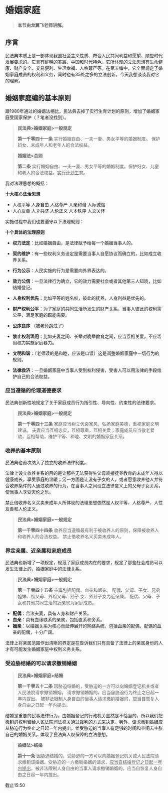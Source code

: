 # 婚姻家庭

>  **本节由龙翼飞老师讲解。**

## 序言

民法典本质上是一部体现我国社会主义性质、符合人民共同利益和愿望、顺应时代发展要求的。它具有鲜明的实践、中国和时代特色。它所体现的立法思想有生命健康、财产安全、交易便利、生活幸福、人格尊严等。在第五编中，它全面规定了婚姻家庭成员的权利和义务，同时也有35处之多的立法创新。今天我想谈谈我对它的理解。

## 婚姻家庭编的基本原则

跟1980年通过的婚姻法相比，民法典去掉了实行生育计划的原则，增加了婚姻家庭受国家保护（？笔者没找到）。

> **民法典>婚姻家庭>一般规定**
>
> **第一千零四十一条**
> 实行婚姻自由、一夫一妻、男女平等的婚姻制度。
> 保护妇女、未成年人和老年人的合法权益。

> **婚姻法>总则**
>
> **第二条**
> 实行婚姻自由、一夫一妻、男女平等的婚姻制度。保护妇女、儿童和老人的合法权益。<u>实行计划生育</u>。

我对法理思想的概括：

**十大核心法治思想**

- 人权平等	人身自由	人格尊严	人亲和谐	人际诚信
- 人心友善	人才共济	人伦正义	人本秩序	人文关怀

实施过程中我们也要遵守以下法理规则：

**十个具体的法理原则**

- **权力法定**：比如婚姻自由，是法律赋予给每一个婚姻当事人的。
- **契约维护**：有一些权利义务设定是需要当事人自愿协议而确立的，比如成立收养关系。
- **行为公示**：人民实施的行为是需要向外界表达的。
- **效力公信**：一旦法律行为确立，它的效力需要社会或者其他第三人知晓，比如结婚登记。
- **人身权利优先**：比如平等的姓名权，彼此的抚养，人身利益是优先的。
- **财产权利公平**：为了家庭的共同生活所发生的财产关系，当事人彼此的权利需公平，满足家庭的职能需要。
- **公序良序** （被老师跳过了）
- **禁止权利滥用**：比如夫妻之间、长辈对晚辈教育之间，应当互相关爱，不应滥用权力实施家庭暴力。
- **文明和谐**：（老师读的是和睦，应该是口误）这是调整婚姻家庭中一切行为的规则。

- **法律救济**：一旦婚姻家庭中当事人受到权利侵害，受害人可以用法律的手段维护自己的合法权益。

### 应当遵循的伦理道德要求

民法典创新性地规定了关于家庭成员行为指引性、导向性、约束性的法律要求。

> **民法典>婚姻家庭>一般规定**
>
> **第一千零四十三条**
> 家庭应当树立优良家风，弘扬家庭美德，重视家庭文明建设。
> 夫妻应当互相忠实，互相尊重，互相关爱；家庭成员应当敬老爱幼，互相帮助，维护平等、和睦、文明的婚姻家庭关系。

### 收养的基本原则

民法典也首次纳入了独立的收养法律制度。

法律上设立收养关系的目的是让那些无法获得生父母直接抚养教育的未成年人得以健康成长，享受家庭的温暖；另一方面是让没有子女的人，或者愿意收养他人并符合收养条件的人通过收养的行为，在当事人之间设立法律意义上的父母子女关系，使当事人享受天伦之乐。

禁止借收养名义买卖未成年人所体现的法理思想依然是人权平等、人格尊严、人性友善和人伦正义。

> **民法典>婚姻家庭>一般规定**
>
> **第一千零四十四条**
> 收养应当遵循最有利于被收养人的原则，保障被收养人和收养人的合法权益。 
> 禁止借收养名义买卖未成年人。

### 界定亲属、近亲属和家庭成员

民法典也新增了一项规定，规范了家庭成员内在的要求，规定了那些社会成员可以发生法律上的，婚姻家庭中的法律关系。

> **民法典>婚姻家庭>一般规定**
>
> **第一千零四十五条** 
> 亲属包括配偶、血亲和姻亲。
> 配偶、父母、子女、兄弟姐妹、祖父母、外祖父母、孙子 女、外孙子女为近亲属。
> 配偶、父母、子女和其他共同生活的近亲属为家庭成员。

- **配偶**：合法夫妻，具有人身和财产关系。
- **血亲**：具有血缘联系的亲属，包括直系和旁系。
- **姻亲**：以婚姻关系为核心而延伸展开的网络系统，包括血亲的配偶，配偶的血亲的配偶，十分广阔。

法律上将亲属范围作出清晰的界定是在告诉我们只有具备了法律上的亲属身份的人才有可能发生婚姻家庭中权利义务关系。

### 受迫胁结婚的可以请求撤销婚姻

> **民法典>婚姻家庭>结婚**
>
> **第一千零五十二条** 
> 因胁迫结婚的，受胁迫的一方可以向婚姻登记机关或者人民法院请求撤销婚姻。 
> 请求撤销婚姻的，应当自胁迫行为终止之日起一年内提出。 
> 被非法限制人身自由的当事人请求撤销婚姻的，应当自恢复人身自由之日起一年内提出。

结婚是重要的民事法律行为，由婚姻登记的行政机关显然是不恰当的，所以我们把撤销的权利留给人民法院司法机关通过裁判的方式来决定。另外，请求撤销婚姻应从胁迫行为终止之日起一年内提出，给受胁迫的当事人有足够的时间和空间去主张自己的婚姻关系，体现了民法典人权保障的立法思想。

> **婚姻法>结婚**
>
> **第十一条**
> 因胁迫结婚的，受胁迫的一方可以向婚姻登记机关或人民法院请求撤销该婚姻。受胁迫的一方撤销婚姻的请求，<u>应当自结婚登记之日起一年内提出</u>。被非法限制人身自由的当事人请求撤销婚姻的，应当自恢复人身自由之日起一年内提出。

截止15:50